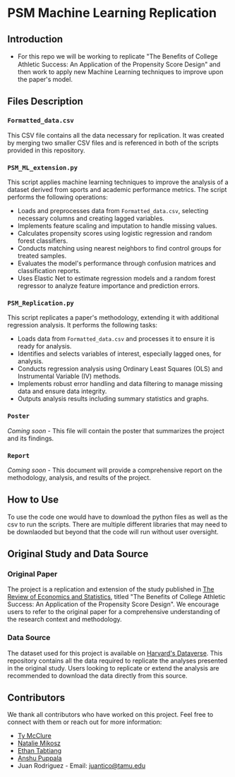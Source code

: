 # PSM Machine Learning Replication

## Introduction
* For this repo we will be working to replicate "The Beneﬁts of College Athletic Success: An Application of the Propensity Score Design" and then work to apply new Machine Learning techniques to improve upon the paper's model.

## Files Description

### `Formatted_data.csv`
This CSV file contains all the data necessary for replication. It was created by merging two smaller CSV files and is referenced in both of the scripts provided in this repository.

### `PSM_ML_extension.py`
This script applies machine learning techniques to improve the analysis of a dataset derived from sports and academic performance metrics. The script performs the following operations:
- Loads and preprocesses data from `Formatted_data.csv`, selecting necessary columns and creating lagged variables.
- Implements feature scaling and imputation to handle missing values.
- Calculates propensity scores using logistic regression and random forest classifiers.
- Conducts matching using nearest neighbors to find control groups for treated samples.
- Evaluates the model's performance through confusion matrices and classification reports.
- Uses Elastic Net to estimate regression models and a random forest regressor to analyze feature importance and prediction errors.

### `PSM_Replication.py`
This script replicates a paper's methodology, extending it with additional regression analysis. It performs the following tasks:
- Loads data from `Formatted_data.csv` and processes it to ensure it is ready for analysis.
- Identifies and selects variables of interest, especially lagged ones, for analysis.
- Conducts regression analysis using Ordinary Least Squares (OLS) and Instrumental Variable (IV) methods.
- Implements robust error handling and data filtering to manage missing data and ensure data integrity.
- Outputs analysis results including summary statistics and graphs.

### `Poster`
*Coming soon* - This file will contain the poster that summarizes the project and its findings.

### `Report`
*Coming soon* - This document will provide a comprehensive report on the methodology, analysis, and results of the project.

## How to Use
To use the code one would have to download the python files as well as the csv to run the scripts. There are multiple different libraries that may need to be downlaoded but beyond that the code will run without user oversight. 

## Original Study and Data Source

### Original Paper
The project is a replication and extension of the study published in [The Review of Economics and Statistics](https://direct.mit.edu/rest/article-abstract/99/1/119/58365/The-Benefits-of-College-Athletic-Success-An?redirectedFrom=fulltext), titled "The Benefits of College Athletic Success: An Application of the Propensity Score Design". We encourage users to refer to the original paper for a comprehensive understanding of the research context and methodology.

### Data Source
The dataset used for this project is available on [Harvard's Dataverse](https://dataverse.harvard.edu/dataset.xhtml?persistentId=doi:10.7910/DVN/ASXOBS). This repository contains all the data required to replicate the analyses presented in the original study. Users looking to replicate or extend the analysis are recommended to download the data directly from this source.

## Contributors

We thank all contributors who have worked on this project. Feel free to connect with them or reach out for more information:

- [Ty McClure](https://www.linkedin.com/in/ty-mcclure-b65391236)
- [Natalie Mikosz](https://www.linkedin.com/in/natalie-mikosz-880b79250/)
- [Ethan Tabtiang](https://www.linkedin.com/in/ethan-tabtiang-b8a017127/)
- [Anshu Puppala](https://www.linkedin.com/in/anshuman-puppala-73274226a/)
- Juan Rodriguez - Email: [juantico@tamu.edu](mailto:juantico@tamu.edu)



